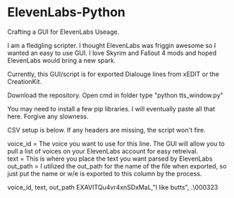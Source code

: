 # ElevenLabs-Python
Crafting a GUI for ElevenLabs Useage.

I am a fledgling scripter. I thought ElevenLabs was friggin awesome so I wanted an easy to use GUI. I love Skyrim and Fallout 4 mods and hoped ElevenLabs would bring a new spark.

Currently, this GUI/script is for exported Dialouge lines from xEDIT or the CreationKit.

Download the repository.
Open cmd in folder type "python tts_window.py"

You may need to install a few pip libraries. I will eventually paste all that here. Forgive any slowness.

CSV setup is below. If any headers are missing, the script won't fire.

voice_id = The voice you want to use for this line. The GUI will allow you to pull a list of voices on your ElevenLabs account for easy retreival. <br>
text = This is where you place the text you want parsed by ElevenLabs<br>
out_path = I utilized the out_path for the name of the file when exported, so just put the name or w/e is exported to this column by the process.<br>

voice_id, text, out_path
EXAVITQu4vr4xnSDxMaL,"I like butts", .\000323

